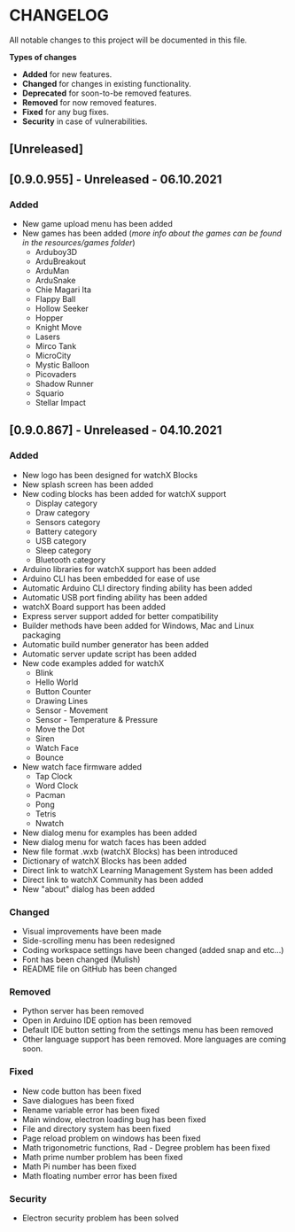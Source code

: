 # **CHANGELOG**

All notable changes to this project will be documented in this file.

**Types of changes**

* **Added** for new features.
* **Changed** for changes in existing functionality.
* **Deprecated** for soon-to-be removed features.
* **Removed** for now removed features.
* **Fixed** for any bug fixes.
* **Security** in case of vulnerabilities.

## [Unreleased]

## [0.9.0.955] - Unreleased - 06.10.2021

### Added

  * New game upload menu has been added
  * New games has been added (*more info about the games can be found in the resources/games folder*)
    * Arduboy3D
    * ArduBreakout
    * ArduMan
    * ArduSnake
    * Chie Magari Ita
    * Flappy Ball
    * Hollow Seeker
    * Hopper
    * Knight Move
    * Lasers
    * Mirco Tank
    * MicroCity
    * Mystic Balloon
    * Picovaders
    * Shadow Runner
    * Squario
    * Stellar Impact

## [0.9.0.867] - Unreleased - 04.10.2021

### Added

  * New logo has been designed for watchX Blocks
  * New splash screen has been added
  * New coding blocks has been added for watchX support
    * Display category
    * Draw category
    * Sensors category
    * Battery category
    * USB category
    * Sleep category
    * Bluetooth category
  * Arduino libraries for watchX support has been added
  * Arduino CLI has been embedded for ease of use
  * Automatic Arduino CLI directory finding ability has been added
  * Automatic USB port finding ability has been added
  * watchX Board support has been added
  * Express server support added for better compatibility
  * Builder methods have been added for Windows, Mac and Linux packaging
  * Automatic build number generator has been added
  * Automatic server update script has been added
  * New code examples added for watchX
    * Blink
    * Hello World
    * Button Counter
    * Drawing Lines
    * Sensor - Movement
    * Sensor - Temperature & Pressure
    * Move the Dot
    * Siren
    * Watch Face
    * Bounce
  * New watch face firmware added
    * Tap Clock
    * Word Clock
    * Pacman
    * Pong
    * Tetris
    * Nwatch
  * New dialog menu for examples has been added
  * New dialog menu for watch faces has been added
  * New file format .wxb (watchX Blocks) has been introduced
  * Dictionary of watchX Blocks has been added
  * Direct link to watchX Learning Management System has been added
  * Direct link to watchX Community has been added
  * New "about" dialog has been added

### Changed

  * Visual improvements have been made
  * Side-scrolling menu has been redesigned
  * Coding workspace settings have been changed (added snap and etc...)
  * Font has been changed (Mulish)
  * README file on GitHub has been changed

### Removed

* Python server has been removed
* Open in Arduino IDE option has been removed
* Default IDE button setting from the settings menu has been removed
* Other language support has been removed. More languages are coming soon.

### Fixed

* New code button has been fixed
* Save dialogues has been fixed
* Rename variable error has been fixed
* Main window, electron loading bug has been fixed
* File and directory system has been fixed
* Page reload problem on windows has been fixed
* Math trigonometric functions, Rad - Degree problem has been fixed
* Math prime number problem has been fixed
* Math Pi number has been fixed
* Math floating number error has been fixed

### Security

* Electron security problem has been solved
